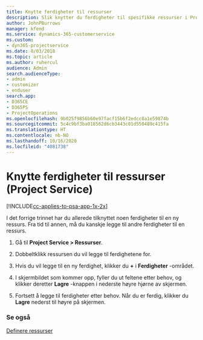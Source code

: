 ```yaml
---
title: Knytte ferdigheter til ressurser
description: Slik knytter du ferdigheter til spesifikke ressurser i Project Service
author: JohnPBurrows
manager: kfend
ms.service: dynamics-365-customerservice
ms.custom:
- dyn365-projectservice
ms.date: 8/03/2018
ms.topic: article
ms.author: ruhercul
audience: Admin
search.audienceType:
- admin
- customizer
- enduser
search.app:
- D365CE
- D365PS
- ProjectOperations
ms.openlocfilehash: 9b025f9856b60e97facf15b6f2edcc8a1e59874b
ms.sourcegitcommit: 5c4c9bf3ba018562d6cb3443c01d550489c415fa
ms.translationtype: HT
ms.contentlocale: nb-NO
ms.lasthandoff: 10/16/2020
ms.locfileid: "4081738"
---
```

# <a name="associate-skills-with-resources-project-service"></a>Knytte ferdigheter til ressurser (Project Service)

[!INCLUDE[cc-applies-to-psa-app-1x-2x](../includes/cc-applies-to-psa-app-1x-2x.md)]

I det forrige trinnet har du allerede tilknyttet noen ferdigheter til en ny ressurs. Fra tid til annen, må du kanskje legge til andre ferdigheter til en ressurs.  
  
1.  Gå til **Project Service > Ressurser**.  
  
2.  Dobbeltklikk ressursen du vil legge til ferdighetene for.  
  
3.  Hvis du vil legge til en ny ferdighet, klikker du **+** i **Ferdigheter** -området.  
  
4.  I skjermbildet som kommer opp, fyller du ut feltene etter behov, og klikker deretter **Lagre** -knappen i nederste høyre hjørne av skjermen.  
  
5.  Fortsett å legge til ferdigheter etter behov. Når du er ferdig, klikker du **Lagre** nederst til høyre på skjermen.  
  
### <a name="see-also"></a>Se også  
 [Definere ressurser](../psa/set-up-resources.md)
